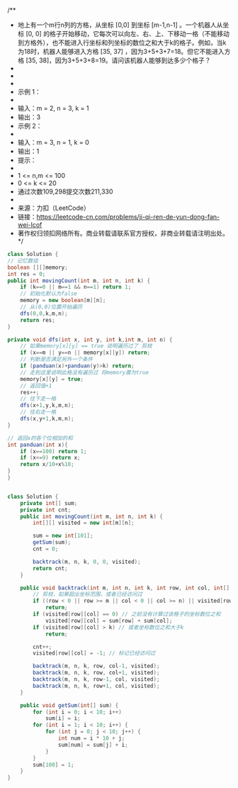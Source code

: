 /**
 * 地上有一个m行n列的方格，从坐标 [0,0] 到坐标 [m-1,n-1] 。一个机器人从坐标 [0, 0] 的格子开始移动，它每次可以向左、右、上、下移动一格（不能移动到方格外），也不能进入行坐标和列坐标的数位之和大于k的格子。例如，当k为18时，机器人能够进入方格 [35, 37] ，因为3+5+3+7=18。但它不能进入方格 [35, 38]，因为3+5+3+8=19。请问该机器人能够到达多少个格子？
 *
 *  
 *
 * 示例 1：
 *
 * 输入：m = 2, n = 3, k = 1
 * 输出：3
 * 示例 2：
 *
 * 输入：m = 3, n = 1, k = 0
 * 输出：1
 * 提示：
 *
 * 1 <= n,m <= 100
 * 0 <= k <= 20
 * 通过次数109,298提交次数211,330
 *
 * 来源：力扣（LeetCode）
 * 链接：https://leetcode-cn.com/problems/ji-qi-ren-de-yun-dong-fan-wei-lcof
 * 著作权归领扣网络所有。商业转载请联系官方授权，非商业转载请注明出处。
 */

```java
class Solution {
// 记忆数组
boolean [][]memory;
int res = 0;
public int movingCount(int m, int n, int k) {
    if (k==0 || m==1 && n==1) return 1;
    // 初始化默认为false
    memory = new boolean[m][n];
    // 从(0,0)位置开始遍历
    dfs(0,0,k,m,n);
    return res;
}

private void dfs(int x, int y, int k,int m, int n) {
    // 如果memory[x][y] == true 说明遍历过了 剪枝
    if (x==m || y==n || memory[x][y]) return;
    // 判断是否满足另外一个条件
    if (panduan(x)+panduan(y)>k) return;
    // 走到这里说明此格没有遍历过 将memory置为true
    memory[x][y] = true;
    // 返回值+1
    res++;
    // 往下走一格
    dfs(x+1,y,k,m,n);
    // 往右走一格
    dfs(x,y+1,k,m,n);
}

// 返回x的各个位相加的和
int panduan(int x){
    if (x==100) return 1;
    if (x<=9) return x;
    return x/10+x%10;
}
}


class Solution {
    private int[] sum;
    private int cnt;
    public int movingCount(int m, int n, int k) {
        int[][] visited = new int[m][n];

        sum = new int[101];
        getSum(sum);
        cnt = 0;

        backtrack(m, n, k, 0, 0, visited);
        return cnt;
    }

    public void backtrack(int m, int n, int k, int row, int col, int[][] visited) {
        // 剪枝，如果超出坐标范围，或者已经访问过
        if ((row < 0 || row >= m || col < 0 || col >= n) || visited[row][col] < 0)
            return;
        if (visited[row][col] == 0) // 之前没有计算过该格子的坐标数位之和
            visited[row][col] = sum[row] + sum[col]; 
        if (visited[row][col] > k) // 或者坐标数位之和大于k
            return;

        cnt++;
        visited[row][col] = -1; // 标记已经访问过

        backtrack(m, n, k, row, col-1, visited);
        backtrack(m, n, k, row, col+1, visited);
        backtrack(m, n, k, row-1, col, visited);
        backtrack(m, n, k, row+1, col, visited); 
    }

    public void getSum(int[] sum) {
        for (int i = 0; i < 10; i++)
            sum[i] = i;
        for (int i = 1; i < 10; i++) {
            for (int j = 0; j < 10; j++) {
                int num = i * 10 + j;
                sum[num] = sum[j] + i;
            }
        }
        sum[100] = 1;
    }
}
```
